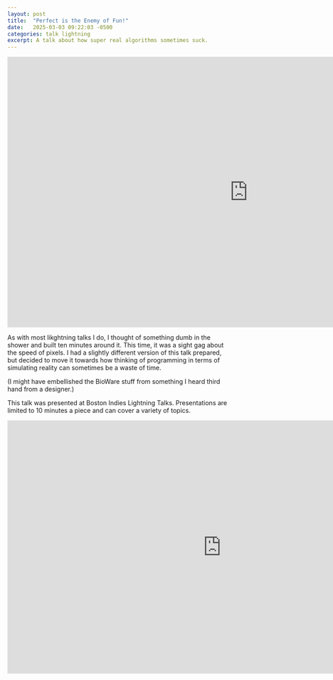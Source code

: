 ```yaml
---
layout: post
title:  "Perfect is the Enemy of Fun!"
date:   2025-03-03 09:22:03 -0500
categories: talk lightning
excerpt: A talk about how super real algorithms sometimes suck.
---
```

<iframe width="1080" height="608" src="https://www.youtube.com/embed/FY2wg9NPYjM?si=Vwf--SEtfcE2yTR2&amp;start=2319" title="YouTube video player" frameborder="0" allow="accelerometer; autoplay; clipboard-write; encrypted-media; gyroscope; picture-in-picture; web-share" referrerpolicy="strict-origin-when-cross-origin" allowfullscreen></iframe>

As with most likghtning talks I do, I thought of something dumb in the shower and built ten minutes around it. This time, it was a sight gag about the speed of pixels. I had a slightly different version of this talk prepared, but decided to move it towards how thinking of programming in terms of simulating reality can sometimes be a waste of time.

(I might have embellished the BioWare stuff from something I heard third hand from a designer.)

This talk was presented at Boston Indies Lightning Talks. Presentations are limited to 10 minutes a piece and can cover a variety of topics.

<p><iframe src="https://docs.google.com/presentation/d/e/2PACX-1vQvjcCT1rwuldGQDo7oSqKtUAg9NsL4K9F1znzX4rq253ieEBQCV2UgmkVbAqyxUYdl2z3oGBri5Lam/embed?start=false&loop=false&delayms=3000" frameborder="0" width="960" height="569" allowfullscreen="true" mozallowfullscreen="true" webkitallowfullscreen="true"></iframe></p>